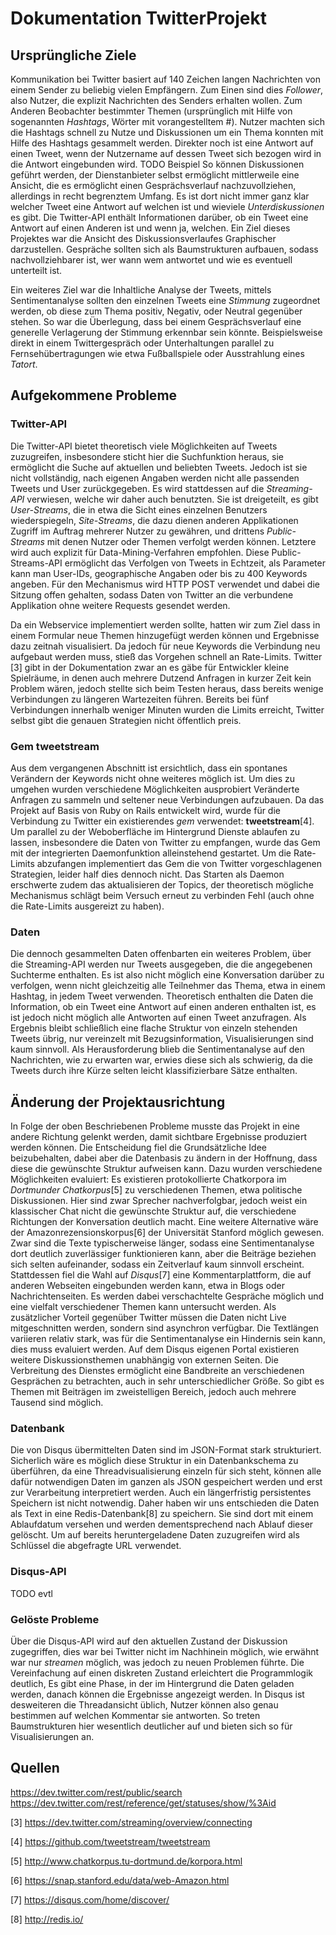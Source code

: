 # Dokumentation TwitterProjekt
## Ursprüngliche Ziele
Kommunikation bei Twitter basiert auf 140 Zeichen langen Nachrichten von einem Sender zu beliebig vielen Empfängern. Zum Einen sind dies _Follower_, also Nutzer, die explizit Nachrichten des Senders erhalten wollen. Zum Anderen Beobachter bestimmter Themen (ursprünglich mit Hilfe von sogenannten _Hashtags_, Wörter mit vorangestelltem #).
Nutzer machten sich die Hashtags schnell zu Nutze und Diskussionen um ein Thema konnten mit Hilfe des Hashtags gesammelt werden. Direkter noch ist eine Antwort auf einen Tweet, wenn der Nutzername auf dessen Tweet sich bezogen wird in die Antwort eingebunden wird. TODO Beispiel
So können Diskussionen geführt werden, der Dienstanbieter selbst ermöglicht mittlerweile eine Ansicht, die es ermöglicht einen Gesprächsverlauf nachzuvollziehen, allerdings in recht begrenztem Umfang. Es ist dort nicht immer ganz klar welcher Tweet eine Antwort auf welchen ist und wieviele _Unterdiskussionen_ es gibt. Die Twitter-API enthält Informationen darüber, ob ein Tweet eine Antwort auf einen Anderen ist und wenn ja, welchen.
Ein Ziel dieses Projektes war die Ansicht des Diskussionsverlaufes Graphischer darzustellen. Gespräche sollten sich als Baumstrukturen aufbauen, sodass nachvollziehbarer ist, wer wann wem antwortet und wie es eventuell unterteilt ist.

Ein weiteres Ziel war die Inhaltliche Analyse der Tweets, mittels Sentimentanalyse sollten den einzelnen Tweets eine _Stimmung_ zugeordnet werden, ob diese zum Thema positiv, Negativ, oder Neutral gegenüber stehen. So war die Überlegung, dass bei einem Gesprächsverlauf eine generelle Verlagerung der Stimmung erkennbar sein könnte. Beispielsweise direkt in einem Twittergespräch oder Unterhaltungen parallel zu Fernsehübertragungen wie etwa Fußballspiele oder Ausstrahlung eines _Tatort_.


## Aufgekommene Probleme
### Twitter-API
Die Twitter-API bietet theoretisch viele Möglichkeiten auf Tweets zuzugreifen, insbesondere sticht hier die Suchfunktion heraus, sie ermöglicht die Suche auf aktuellen und beliebten Tweets. Jedoch ist sie nicht vollständig, nach eigenen Angaben werden nicht alle passenden Tweets und User zurückgegeben. Es wird stattdessen auf die _Streaming-API_ verwiesen, welche wir daher auch benutzten. Sie ist dreigeteilt, es gibt _User-Streams_, die in etwa die Sicht eines einzelnen Benutzers wiederspiegeln, _Site-Streams_, die dazu dienen anderen Applikationen Zugriff im Auftrag mehrerer Nutzer zu gewähren, und drittens _Public-Streams_ mit denen Nutzer oder Themen verfolgt werden können. Letztere wird auch explizit für Data-Mining-Verfahren empfohlen. Diese Public-Streams-API ermöglicht das Verfolgen von Tweets in Echtzeit, als Parameter kann man User-IDs, geographische Angaben oder bis zu 400 Keywords angeben. Für den Mechanismus wird HTTP POST verwendet und dabei die Sitzung offen gehalten, sodass Daten von Twitter an die verbundene Applikation ohne weitere Requests gesendet werden.

Da ein Webservice implementiert werden sollte, hatten wir zum Ziel dass in einem Formular neue Themen hinzugefügt werden können und Ergebnisse dazu zeitnah visualisiert. Da jedoch für neue Keywords die Verbindung neu aufgebaut werden muss, stieß das Vorgehen schnell an Rate-Limits. Twitter [3] gibt in der Dokumentation zwar an es gäbe für Entwickler kleine Spielräume, in denen auch mehrere Dutzend Anfragen in kurzer Zeit kein Problem wären, jedoch stellte sich beim Testen heraus, dass bereits wenige Verbindungen zu längeren Wartezeiten führen. Bereits bei fünf Verbindungen innerhalb weniger Minuten wurden die Limits erreicht, Twitter selbst gibt die genauen Strategien nicht öffentlich preis.

### Gem __tweetstream__
Aus dem vergangenen Abschnitt ist ersichtlich, dass ein spontanes Verändern der Keywords nicht ohne weiteres möglich ist. Um dies zu umgehen wurden verschiedene Möglichkeiten ausprobiert Veränderte Anfragen zu sammeln und seltener neue Verbindungen aufzubauen.
Da das Projekt auf Basis von Ruby on Rails entwickelt wird, wurde für die Verbindung zu Twitter ein existierendes _gem_ verwendet: __tweetstream__[4]. Um parallel zu der Weboberfläche im Hintergrund Dienste ablaufen zu lassen, insbesondere die Daten von Twitter zu empfangen, wurde das Gem mit der integrierten Daemonfunktion alleinstehend gestartet. Um die Rate-Limits abzufangen implementiert das Gem die von Twitter vorgeschlagenen Strategien, leider half dies dennoch nicht. Das Starten als Daemon erschwerte zudem das aktualisieren der Topics, der theoretisch mögliche Mechanismus schlägt beim Versuch erneut zu verbinden Fehl (auch ohne die Rate-Limits ausgereizt zu haben).

### Daten
Die dennoch gesammelten Daten offenbarten ein weiteres Problem, über die Streaming-API werden nur Tweets ausgegeben, die die angegebenen Suchterme enthalten. Es ist also nicht möglich eine Konversation darüber zu verfolgen, wenn nicht gleichzeitig alle Teilnehmer das Thema, etwa in einem Hashtag, in jedem Tweet verwenden. Theoretisch enthalten die Daten die Information, ob ein Tweet eine Antwort auf einen anderen enthalten ist, es ist jedoch nicht möglich alle Antworten auf einen Tweet anzufragen.
Als Ergebnis bleibt schließlich eine flache Struktur von einzeln stehenden Tweets übrig, nur vereinzelt mit Bezugsinformation, Visualisierungen sind kaum sinnvoll.
Als Herausforderung blieb die Sentimentanalyse auf den Nachrichten, wie zu erwarten war, erwies diese sich als schwierig, da die Tweets durch ihre Kürze selten leicht klassifizierbare Sätze enthalten.

## Änderung der Projektausrichtung
In Folge der oben Beschriebenen Probleme musste das Projekt in eine andere Richtung gelenkt werden, damit sichtbare Ergebnisse produziert werden können. Die Entscheidung fiel die Grundsätzliche Idee beizubehalten, dabei aber die Datenbasis zu ändern in der Hoffnung, dass diese die gewünschte Struktur aufweisen kann. Dazu wurden verschiedene Möglichkeiten evaluiert: Es existieren protokollierte Chatkorpora im _Dortmunder Chatkorpus_[5] zu verschiedenen Themen, etwa politische Diskussionen. Hier sind zwar Sprecher nachverfolgbar, jedoch weist ein klassischer Chat nicht die gewünschte Struktur auf, die verschiedene Richtungen der Konversation deutlich macht. Eine weitere Alternative wäre der Amazonrezensionskorpus[6] der Universität Stanford möglich gewesen. Zwar sind die Texte typischerweise länger, sodass eine Sentimentanalyse dort deutlich zuverlässiger funktionieren kann, aber die Beiträge beziehen sich selten aufeinander, sodass ein Zeitverlauf kaum sinnvoll erscheint.
Stattdessen fiel die Wahl auf _Disqus_[7] eine Kommentarplattform, die auf anderen Webseiten eingebunden werden kann, etwa in Blogs oder Nachrichtenseiten. Es werden dabei verschachtelte Gespräche möglich und eine vielfalt verschiedener Themen kann untersucht werden. Als zusätzlicher Vorteil gegenüber Twitter müssen die Daten nicht Live mitgeschnitten werden, sondern sind asynchron verfügbar. Die Textlängen variieren relativ stark, was für die Sentimentanalyse ein Hindernis sein kann, dies muss evaluiert werden. Auf dem Disqus eigenen Portal existieren weitere Diskussionsthemen unabhängig von externen Seiten. Die Verbreitung des Dienstes ermöglicht eine Bandbreite an verschiedenen Gesprächen zu betrachten, auch in sehr unterschiedlicher Größe. So gibt es Themen mit Beiträgen im zweistelligen Bereich, jedoch auch mehrere Tausend sind möglich.

### Datenbank
Die von Disqus übermittelten Daten sind im JSON-Format stark strukturiert. Sicherlich wäre es möglich diese Struktur in ein Datenbankschema zu überführen, da eine Threadvisualisierung einzeln für sich steht, können alle dafür notwendigen Daten im ganzen als JSON gespeichert werden und erst zur Verarbeitung interpretiert werden. Auch ein längerfristig persistentes Speichern ist nicht notwendig. Daher haben wir uns entschieden die Daten als Text in eine Redis-Datenbank[8] zu speichern. Sie sind dort mit einem Ablaufdatum versehen und werden dementsprechend nach Ablauf dieser gelöscht. Um auf bereits heruntergeladene Daten zuzugreifen wird als Schlüssel die abgefragte URL verwendet.  

### Disqus-API
TODO evtl

### Gelöste Probleme
Über die Disqus-API wird auf den aktuellen Zustand der Diskussion zugegriffen, dies war bei Twitter nicht im Nachhinein möglich, wie erwähnt war nur _streamen_ möglich, was jedoch zu neuen Problemen führte. Die Vereinfachung auf einen diskreten Zustand erleichtert die Programmlogik deutlich, Es gibt eine Phase, in der im Hintergrund die Daten geladen werden, danach können die Ergebnisse angezeigt werden.
In Disqus ist desweiteren die Threadansicht üblich, Nutzer können also genau bestimmen auf welchen Kommentar sie antworten. So treten Baumstrukturen hier wesentlich deutlicher auf und bieten sich so für Visualisierungen an.


## Quellen
https://dev.twitter.com/rest/public/search
https://dev.twitter.com/rest/reference/get/statuses/show/%3Aid

[3] https://dev.twitter.com/streaming/overview/connecting

[4] https://github.com/tweetstream/tweetstream

[5] http://www.chatkorpus.tu-dortmund.de/korpora.html

[6] https://snap.stanford.edu/data/web-Amazon.html

[7] https://disqus.com/home/discover/

[8] http://redis.io/
